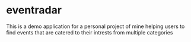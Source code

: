 # eventradar
This is a demo application for a personal project of mine helping users to find events that are catered to their intrests from multiple categories
